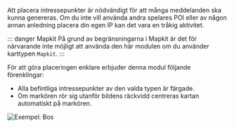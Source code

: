 Att placera intressepunkter är nödvändigt för att många meddelanden ska kunna genereras. Om du inte vill använda andra spelares POI eller av någon annan anledning placera din egen IP kan det vara en tråkig aktivitet.

::: danger Mapkit
På grund av begränsningarna i Mapkit är det för närvarande inte möjligt att använda den här modulen om du använder karttypen `Mapkit`.
:::

För att göra placeringen enklare erbjuder denna modul följande förenklingar:
* Alla befintliga intressepunkter av den valda typen är färgade.
* Om markören rör sig utanför bildens räckvidd centreras kartan automatiskt på markören.

![Exempel: Bos](poi.png)
